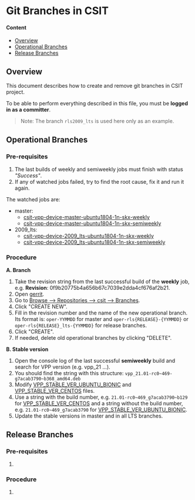 # Git Branches in CSIT

#### Content

- [Overview](#overview)
- [Operational Branches](#operational-branches)
- [Release Branches](#release-branches)

## Overview

This document describes how to create and remove git branches in CSIT project.

To be able to perform everything described in this file, you must be **logged
in as a committer**.

> Note: The branch `rls2009_lts` is used here only as an example.

## Operational Branches

### Pre-requisites

1. The last builds of weekly and semiweekly jobs must finish with status
   *"Success"*.
1. If any of watched jobs failed, try to find the root cause, fix it and run it
   again.

The watched jobs are:

- master:
  - [csit-vpp-device-master-ubuntu1804-1n-skx-weekly](https://jenkins.fd.io/view/csit/job/csit-vpp-device-master-ubuntu1804-1n-skx-weekly)
  - [csit-vpp-device-master-ubuntu1804-1n-skx-semiweekly](https://jenkins.fd.io/view/csit/job/csit-vpp-device-master-ubuntu1804-1n-skx-semiweekly)
- 2009_lts:
  - [csit-vpp-device-2009_lts-ubuntu1804-1n-skx-weekly](https://jenkins.fd.io/view/csit/job/csit-vpp-device-2009_lts-ubuntu1804-1n-skx-weekly)
  - [csit-vpp-device-2009_lts-ubuntu1804-1n-skx-semiweekly](https://jenkins.fd.io/view/csit/job/csit-vpp-device-2009_lts-ubuntu1804-1n-skx-semiweekly)

### Procedure

**A. Branch**
1. Take the revision string from the last successful build of the **weekly**
   job, e.g. **Revision**: 0f9b20775b4a656b67c7039e2dda4cf676af2b21.
1. Open [gerrit](https://gerrit.fd.io).
1. Go to
   [Browse --> Repositories --> csit --> Branches](https://gerrit.fd.io/r/admin/repos/csit,branches).
1. Click "CREATE NEW".
1. Fill in the revision number and the name of the new operational branch. Its
   format is: `oper-YYMMDD` for master and `oper-rls{RELEASE}-{YYMMDD}` or
   `oper-rls{RELEASE}_lts-{YYMMDD}` for release branches.
1. Click "CREATE".
1. If needed, delete old operational branches by clicking "DELETE".

**B. Stable version**
1. Open the console log of the last successful **semiweekly** build and search
   for VPP version (e.g. vpp_21 ...).
1. You should find the string with this structure:
   `vpp_21.01-rc0~469-g7acab3790~b368_amd64.deb`
1. Modify [VPP_STABLE_VER_UBUNTU_BIONIC](../../VPP_STABLE_VER_UBUNTU_BIONIC)
   and [VPP_STABLE_VER_CENTOS](../../VPP_STABLE_VER_CENTOS) files.
1. Use a string with the build number, e.g. `21.01-rc0~469_g7acab3790~b129`
   for [VPP_STABLE_VER_CENTOS](../../VPP_STABLE_VER_CENTOS) and a string
   without the build number, e.g. `21.01-rc0~469_g7acab3790` for
   [VPP_STABLE_VER_UBUNTU_BIONIC](../../VPP_STABLE_VER_UBUNTU_BIONIC).
1. Update the stable versions in master and in all LTS branches.

## Release Branches

### Pre-requisites

1. 

### Procedure

1. 
